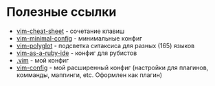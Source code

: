 # Полезные ссылки

* [vim-cheat-sheet](https://github.com/lucerion/vim-cheat-sheet) - сочетание клавиш
* [vim-minimal-config](https://github.com/lucerion/vim-minimal-config) - минимальные конфиг
* [vim-polyglot](https://github.com/sheerun/vim-polyglot) - подсветка ситаксиса для разных (165) языков
* [vim-as-a-ruby-ide](https://github.com/lucerion/vim-as-a-ruby-ide) - конфиг для рубистов
* [.vim](https://github.com/lucerion/dotfiles/tree/master/.vim) - мой конфиг
* [vim-config](https://github.com/lucerion/vim-config) - мой расширенный конфиг (настройки для плагинов, комманды, маппинги, etc. Оформлен как плагин)
